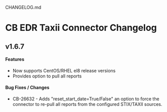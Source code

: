 CHANGELOG.md
# CB EDR Taxii Connector Changelog
## v1.6.7
#### Features
 * Now supports CentOS/RHEL el8 release versions
 * Provides option to pull all reports
#### Bug Fixes / Changes
 * CB-26632 - Adds "reset_start_date=True/False" an option to force the connector to re-pull all reports from the configured STIX/TAXII sources.
